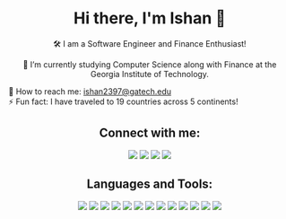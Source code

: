 <h1 align="center">Hi there, I'm Ishan 👋</h1>

<p align="center">
🛠️ I am a Software Engineer and Finance Enthusiast!
</p>

<p align="center">
🚀 I’m currently studying Computer Science along with Finance at the Georgia Institute of Technology.
  
📧 How to reach me: <a href="mailto:ishan2397@gatech.edu">ishan2397@gatech.edu</a><br>
⚡ Fun fact: I have traveled to 19 countries across 5 continents!
</p>

<h2 align="center">Connect with me:</h2>
<p align="center">
<a href="https://www.linkedin.com/in/ishxnnn"><img src="https://img.shields.io/badge/LinkedIn-Connect-blue"></a>
<a href="https://github.com/ishxnnn"><img src="https://img.shields.io/badge/GitHub-Follow-black"></a>
<a href="https://ishanpatel.dev"><img src="https://img.shields.io/badge/Website-Visit-green"></a>
<a href="mailto:ishan2397@gatech.edu"><img src="https://img.shields.io/badge/Email-Send-red"></a>
</p>

<h2 align="center">Languages and Tools:</h2>
<p align="center">
<img src="https://img.shields.io/badge/-JavaScript-black?style=flat-square&logo=javascript">
<img src="https://img.shields.io/badge/-TypeScript-black?style=flat-square&logo=typescript">
<img src="https://img.shields.io/badge/-Java-black?style=flat-square&logo=java">
<img src="https://img.shields.io/badge/-Python-black?style=flat-square&logo=python">
<img src="https://img.shields.io/badge/-C-black?style=flat-square&logo=c">
<img src="https://img.shields.io/badge/-HTML5-black?style=flat-square&logo=html5">
<img src="https://img.shields.io/badge/-CSS3-black?style=flat-square&logo=css3">
<img src="https://img.shields.io/badge/-React-black?style=flat-square&logo=react">
<img src="https://img.shields.io/badge/-Node.js-black?style=flat-square&logo=Node.js">
<img src="https://img.shields.io/badge/-Docker-black?style=flat-square&logo=docker">
<img src="https://img.shields.io/badge/-Git-black?style=flat-square&logo=git">
<img src="https://img.shields.io/badge/-Linux-black?style=flat-square&logo=linux">
<img src="https://img.shields.io/badge/-VS%20Code-black?style=flat-square&logo=visual-studio-code">
</p>
